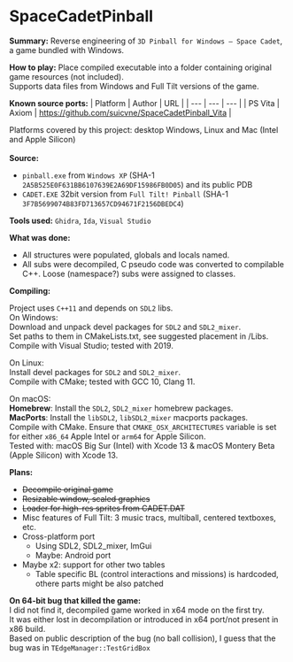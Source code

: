 # SpaceCadetPinball
**Summary:** Reverse engineering of `3D Pinball for Windows – Space Cadet`, a game bundled with Windows.

**How to play:** Place compiled executable into a folder containing original game resources (not included).\
Supports data files from Windows and Full Tilt versions of the game.

**Known source ports:**
| Platform | Author | URL |
| --- | --- | --- |
| PS Vita | Axiom | <https://github.com/suicvne/SpaceCadetPinball_Vita> |

Platforms covered by this project: desktop Windows, Linux and Mac (Intel and Apple Silicon)
\
\
**Source:**
 * `pinball.exe` from `Windows XP` (SHA-1 `2A5B525E0F631BB6107639E2A69DF15986FB0D05`) and its public PDB
 * `CADET.EXE` 32bit version from `Full Tilt! Pinball` (SHA-1 `3F7B5699074B83FD713657CD94671F2156DBEDC4`)

**Tools used:** `Ghidra`, `Ida`, `Visual Studio`

**What was done:**
 * All structures were populated, globals and locals named.
 * All subs were decompiled, C pseudo code was converted to compilable C++. Loose (namespace?) subs were assigned to classes.

**Compiling:**

Project uses `C++11` and depends on `SDL2` libs.\
On Windows:\
Download and unpack devel packages for `SDL2` and `SDL2_mixer`.\
Set paths to them in CMakeLists.txt, see suggested placement in /Libs.\
Compile with Visual Studio; tested with 2019. 

On Linux:\
Install devel packages for `SDL2` and `SDL2_mixer`.\
Compile with CMake; tested with GCC 10, Clang 11. 

On macOS:\
**Homebrew**: Install the `SDL2`, `SDL2_mixer` homebrew packages.\
**MacPorts**: Install the `libSDL2`, `libSDL2_mixer` macports packages.\
Compile with CMake. Ensure that `CMAKE_OSX_ARCHITECTURES` variable is set for either `x86_64` Apple Intel or `arm64` for Apple Silicon.\
Tested with: macOS Big Sur (Intel) with Xcode 13 & macOS Montery Beta (Apple Silicon) with Xcode 13.

**Plans:**
 * ~~Decompile original game~~
 * ~~Resizable window, scaled graphics~~
 * ~~Loader for high-res sprites from CADET.DAT~~
 * Misc features of Full Tilt: 3 music tracs, multiball, centered textboxes, etc.
 * Cross-platform port
   * Using SDL2, SDL2_mixer, ImGui
   * Maybe: Android port
 * Maybe x2: support for other two tables 
   * Table specific BL (control interactions and missions) is hardcoded, othere parts might be also patched

**On 64-bit bug that killed the game:**\
I did not find it, decompiled game worked in x64 mode on the first try.\
It was either lost in decompilation or introduced in x64 port/not present in x86 build.\
Based on public description of the bug (no ball collision), I guess that the bug was in `TEdgeManager::TestGridBox`
